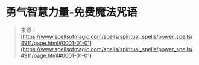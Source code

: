 <!--yml

category: 未分类

date: 2024-06-12 18:38:48

-->

# 勇气智慧力量-免费魔法咒语

> 来源：[https://www.spellsofmagic.com/spells/spiritual_spells/power_spells/4911/page.html#0001-01-01](https://www.spellsofmagic.com/spells/spiritual_spells/power_spells/4911/page.html#0001-01-01)
